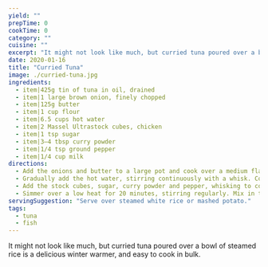 ```yaml
---
yield: ""
prepTime: 0
cookTime: 0
category: ""
cuisine: ""
excerpt: "It might not look like much, but curried tuna poured over a bowl of steamed rice is a delicious winter warmer, and easy to cook in bulk."
date: 2020-01-16
title: "Curried Tuna"
image: ./curried-tuna.jpg
ingredients:
  - item|425g tin of tuna in oil, drained
  - item|1 large brown onion, finely chopped
  - item|125g butter
  - item|1 cup flour
  - item|6.5 cups hot water
  - item|2 Massel Ultrastock cubes, chicken
  - item|1 tsp sugar
  - item|3–4 tbsp curry powder
  - item|1/4 tsp ground pepper
  - item|1/4 cup milk
directions:
  - Add the onions and butter to a large pot and cook over a medium flame until the onions are golden and soft. Add the flour and combine until a soft dough forms.
  - Gradually add the hot water, stirring continuously with a whisk. Continue until all of the water has been added and a medium-thick roux (basic white sauce) forms.
  - Add the stock cubes, sugar, curry powder and pepper, whisking to combine. Add the tuna and stir through, breaking up the larger chunks with the whisk.
  - Simmer over a low heat for 20 minutes, stirring regularly. Mix in the milk just prior to serving. Be sure to taste test and add any additional salt or pepper to your liking.
servingSuggestion: "Serve over steamed white rice or mashed potato."
tags:
  - tuna
  - fish
---
```


It might not look like much, but curried tuna poured over a bowl of steamed rice is a delicious winter warmer, and easy to cook in bulk.
